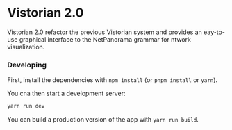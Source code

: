 # Vistorian 2.0

Vistorian 2.0 refactor the previous Vistorian system and provides an eay-to-use graphical interface to the NetPanorama grammar for ntwork visualization.


### Developing

First, install the dependencies with `npm install` (or `pnpm install` or `yarn`).

You cna then start a development server:

```bash
yarn run dev
```

You can build a production version of the app with `yarn run build`.